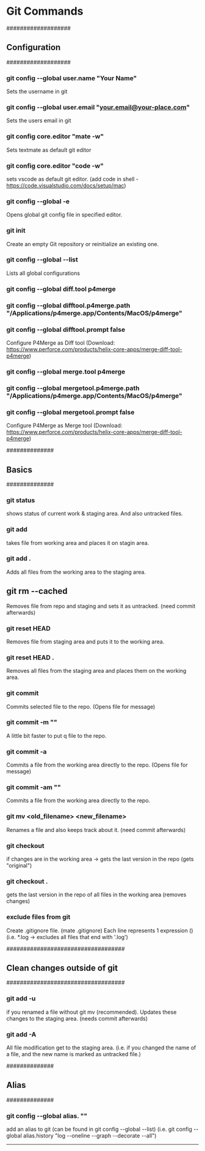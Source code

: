 # Git Commands

###################
## Configuration ##
###################

### git config --global user.name "Your Name"
Sets the username in git

### git config --global user.email "your.email@your-place.com"
Sets the users email in git

### git config core.editor "mate -w"
Sets textmate as default git editor

### git config core.editor "code -w"
sets vscode as default git editor. (add code in shell - https://code.visualstudio.com/docs/setup/mac)

### git config --global -e
Opens global git config file in specified editor.

### git init
Create an empty Git repository or reinitialize an existing one.

### git config --global --list
Lists all global configurations

### git config --global diff.tool p4merge
### git config --global difftool.p4merge.path "/Applications/p4merge.app/Contents/MacOS/p4merge"
### git config --global difftool.prompt false
Configure P4Merge as Diff tool
(Download: https://www.perforce.com/products/helix-core-apps/merge-diff-tool-p4merge)

### git config --global merge.tool p4merge
### git config --global mergetool.p4merge.path "/Applications/p4merge.app/Contents/MacOS/p4merge"
### git config --global mergetool.prompt false
Configure P4Merge as Merge tool
(Download: https://www.perforce.com/products/helix-core-apps/merge-diff-tool-p4merge)


##############
##  Basics  ##
##############  

###	git status 
shows status of current work & staging area. And also untracked files.

###	git add <file>
takes file from working area and places it on stagin area.

### git add .
Adds all files from the working area to the staging area.

## git rm --cached <file>
Removes file from repo and staging and sets it as untracked. (need commit afterwards)

### git reset HEAD <file>
Removes file from staging area and puts it to the working area.

### git reset HEAD .
Removes all files from the staging area and places them on the working area.

### git commit <file>
Commits selected file to the repo. (Opens file for message)

### git commit -m "<message>"
A little bit faster to put q file to the repo.

### git commit -a
Commits a file from the working area directly to the repo. (Opens file for message)

### git commit -am "<message>"
Commits a file from the working area directly to the repo.

### git mv <old_filename> <new_filename>
Renames a file and also keeps track about it. (need commit afterwards)

### git checkout <file>
if changes are in the working area -> gets the last version in the repo (gets "original")

### git checkout .
gets the last version in the repo of all files in the working area (removes changes)

### exclude files from git
Create .gitignore file. (mate .gitignore)
Each line represents 1 expression (<filename>)
(i.e. *.log -> excludes all files that end with '.log')


###################################
##  Clean changes outside of git ##
###################################

### git add -u
if you renamed a file without git mv (recommended).
Updates these changes to the staging area.
(needs commit afterwards)

### git add -A
All file modification get to the staging area.
(i.e. if you changed the name of a file, and the new name is marked as untracked file.)

##############
##  Alias   ##
##############

### git config --global alias.<alias name> "<alias command>"
add an alias to git (can be found in git config --global --list)
(i.e. git config --global alias.history "log --oneline --graph --decorate --all")

-------------------------------------------------------------------------------